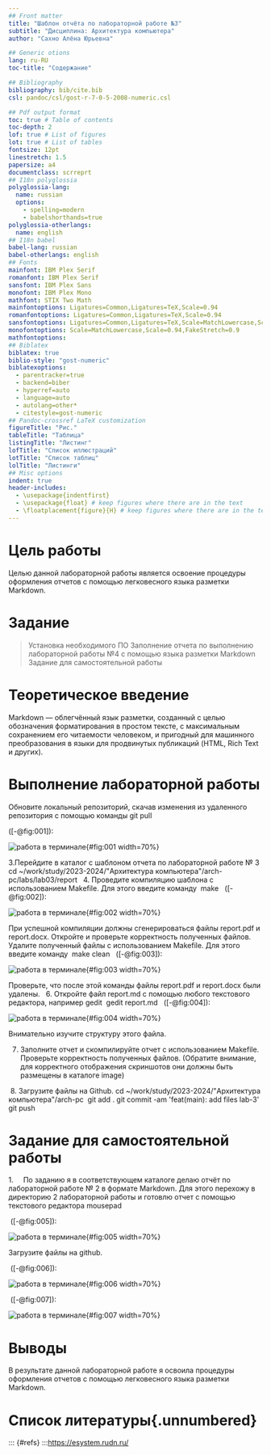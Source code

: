```yaml
---
## Front matter
title: "Шаблон отчёта по лабораторной работе №3"
subtitle: "Дисциплина: Архитектура компьютера"
author: "Сахно Алёна Юрьевна"

## Generic otions
lang: ru-RU
toc-title: "Содержание"

## Bibliography
bibliography: bib/cite.bib
csl: pandoc/csl/gost-r-7-0-5-2008-numeric.csl

## Pdf output format
toc: true # Table of contents
toc-depth: 2
lof: true # List of figures
lot: true # List of tables
fontsize: 12pt
linestretch: 1.5
papersize: a4
documentclass: scrreprt
## I18n polyglossia
polyglossia-lang:
  name: russian
  options:
	- spelling=modern
	- babelshorthands=true
polyglossia-otherlangs:
  name: english
## I18n babel
babel-lang: russian
babel-otherlangs: english
## Fonts
mainfont: IBM Plex Serif
romanfont: IBM Plex Serif
sansfont: IBM Plex Sans
monofont: IBM Plex Mono
mathfont: STIX Two Math
mainfontoptions: Ligatures=Common,Ligatures=TeX,Scale=0.94
romanfontoptions: Ligatures=Common,Ligatures=TeX,Scale=0.94
sansfontoptions: Ligatures=Common,Ligatures=TeX,Scale=MatchLowercase,Scale=0.94
monofontoptions: Scale=MatchLowercase,Scale=0.94,FakeStretch=0.9
mathfontoptions:
## Biblatex
biblatex: true
biblio-style: "gost-numeric"
biblatexoptions:
  - parentracker=true
  - backend=biber
  - hyperref=auto
  - language=auto
  - autolang=other*
  - citestyle=gost-numeric
## Pandoc-crossref LaTeX customization
figureTitle: "Рис."
tableTitle: "Таблица"
listingTitle: "Листинг"
lofTitle: "Список иллюстраций"
lotTitle: "Список таблиц"
lolTitle: "Листинги"
## Misc options
indent: true
header-includes:
  - \usepackage{indentfirst}
  - \usepackage{float} # keep figures where there are in the text
  - \floatplacement{figure}{H} # keep figures where there are in the text
---
```


# Цель работы
Целью данной лабораторной работы является освоение процедуры оформления отчетов с помощью легковесного языка разметки Markdown.

# Задание
> Установка необходимого ПО
> Заполнение отчета по выполнению лабораторной работы №4 с помощью языка разметки Markdown
> Задание для самостоятельной работы
# Теоретическое введение

Markdown — облегчённый язык разметки, созданный с целью обозначения форматирования в простом тексте, с максимальным сохранением его читаемости человеком, и пригодный для машинного преобразования в языки для продвинутых публикаций (HTML, Rich Text и других).
# Выполнение лабораторной работы

Обновите локальный репозиторий, скачав изменения из удаленного репозитория с помощью команды 
git pull 


([-@fig:001]):

![работа в терминале](image/01.png){#fig:001 width=70%}


3.Перейдите в каталог с шаблоном отчета по лабораторной работе № 3 
cd ~/work/study/2023-2024/"Архитектура компьютера"/arch-pc/labs/lab03/report 
 
4. Проведите компиляцию шаблона с использованием Makefile. Для этого введите команду
 make 
 
([-@fig:002]):

![работа в терминале](image/02.png){#fig:002 width=70%}

При успешной компиляции должны сгенерироваться файлы report.pdf и report.docx. Откройте и проверьте корректность полученных файлов. 
 
Удалите полученный файлы с использованием Makefile. Для этого введите команду
 make clean 
 
([-@fig:003]):

![работа в терминале](image/03.png){#fig:003 width=70%}


Проверьте, что после этой команды файлы report.pdf и report.docx были удалены. 
 
6. Откройте файл report.md c помощью любого текстового редактора, например gedit
 gedit report.md 
 
([-@fig:004]):

![работа в терминале](image/04.png){#fig:004 width=70%}

Внимательно изучите структуру этого файла.

7. Заполните отчет и скомпилируйте отчет с использованием Makefile. Проверьте корректность полученных файлов. (Обратите внимание, для корректного отображения скриншотов они должны быть размещены в каталоге image)

 8. Загрузите файлы на Github. 
cd ~/work/study/2023-2024/"Архитектура компьютера"/arch-pc
 git add . 
git commit -am 'feat(main): add files lab-3' 
git push

# Задание для самостоятельной работы

1.     По заданию я в соответствующем каталоге делаю отчёт по лабораторной работе № 2 в формате Markdown. Для этого перехожу в директорию 2 лабораторной работы и готовлю отчет с помощью текстового редактора mousepad

 ([-@fig:005]):

![работа в терминале](image/05.png){#fig:005 width=70%}


Загрузите файлы на github.

 ([-@fig:006]):

![работа в терминале](image/06.png){#fig:006 width=70%}

 ([-@fig:007]):

![работа в терминале](image/07.png){#fig:007 width=70%}


# Выводы
В результате данной лабораторной работе я освоила процедуры оформления отчетов с помощью легковесного языка разметки Markdown.


# Список литературы{.unnumbered}

::: {#refs}
:::https://esystem.rudn.ru/
